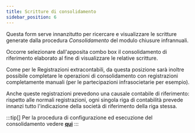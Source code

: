 ```yaml
---
title: Scritture di consolidamento
sidebar_position: 6
---
```


Questa form serve innanzitutto per ricercare e visualizzare le scritture generate dalla procedura *Consolidamento* del modulo chiusure infrannuali.

Occorre selezionare dall'apposita combo box il consolidamento di riferimento elaborato al fine di visualizzare le relative scritture.

Come per le Registrazioni extracontabili, da questa posizione sarà inoltre possibile completare le operazioni di consolidamento con registrazioni completamente manuali (per le partecipazioni infrasocietarie per esempio). 

Anche queste registrazioni prevedono una causale contabile di riferimento: rispetto alle normali registrazioni, ogni singola riga di contabilità prevede innanzi tutto l'indicazione della società di riferimento della riga stessa.

:::tip[]
Per la procedura di configurazione ed esecuzione del consolidamento vedere [**qui**](/docs/controlling/mid-year-closures/procedures/consolidation)
:::